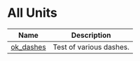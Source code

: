 # All Units


| Name | Description |
|---|---|
| [ok_dashes](ok_dashes.md) | Test of various dashes. |

